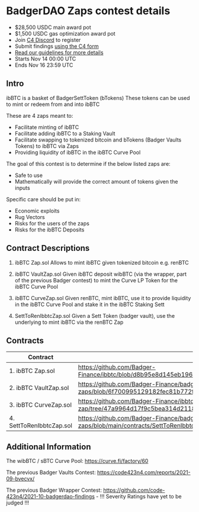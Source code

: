 




# BadgerDAO Zaps contest details
- $28,500 USDC main award pot
- $1,500 USDC gas optimization award pot
- Join [C4 Discord](https://discord.gg/code4rena) to register
- Submit findings [using the C4 form](https://code423n4.com/2021-11-badgerzaps-contest/submit)
- [Read our guidelines for more details](https://docs.code4rena.com/roles/wardens)
- Starts Nov 14 00:00 UTC
- Ends Nov 16 23:59 UTC

## Intro

ibBTC is a basket of BadgerSettToken (bTokens)
These tokens can be used to mint or redeem from and into ibBTC

These are 4 zaps meant to:
- Facilitate minting of ibBTC
- Facilitate adding ibBTC to a Staking Vault
- Facilitate swapping to tokenized bitcoin and bTokens (Badger Vaults Tokens) to ibBTC via Zaps
- Providing liquidity of ibBTC in the ibBTC Curve Pool

The goal of this contest is to determine if the below listed zaps are:
- Safe to use
- Mathematically will provide the correct amount of tokens given the inputs

Specific care should be put in:
- Economic exploits
- Rug Vectors
- Risks for the users of the zaps
- Risks for the ibBTC Deposits

## Contract Descriptions
1. ibBTC Zap.sol
Allows to mint ibBTC given tokenized bitcoin e.g. renBTC

2. ibBTC VaultZap.sol
Given ibBTC deposit wibBTC (via the wrapper, part of the previous Badger contest) to mint the Curve LP Token for the ibBTC Curve Pool

3. ibBTC CurveZap.sol
Given renBTC, mint ibBTC, use it to provide liquidity in the ibBTC Curve Pool and stake it in the ibBTC Staking Sett

4. SettToRenIbbtcZap.sol
Given a Sett Token (badger vault), use the underlying to mint ibBTC via the renBTC Zap

## Contracts
| Contract              | Link                                                                                                                                  |
|-----------------------|---------------------------------------------------------------------------------------------------------------------------------------|
| 1. ibBTC Zap.sol         | https://github.com/Badger-Finance/ibbtc/blob/d8b95e8d145eb196ba20033267a9ba43a17be02c/contracts/Zap.sol                               |
| 2. ibBTC VaultZap.sol    | https://github.com/Badger-Finance/badger-ibbtc-utility-zaps/blob/6f700995129182fec81b772f97abab9977b46026/contracts/IbbtcVaultZap.sol |
| 3. ibBTC CurveZap.sol    | https://github.com/Badger-Finance/ibbtc-curve-zap/tree/47a9964d17f9c5bea314d21186773aef99012153                                       |
| 4. SettToRenIbbtcZap.sol | https://github.com/Badger-Finance/badger-ibbtc-utility-zaps/blob/main/contracts/SettToRenIbbtcZap.sol                                 |


## Additional Information

The wibBTC / sBTC Curve Pool: https://curve.fi/factory/60

The previous Badger Vaults Contest:
https://code423n4.com/reports/2021-09-bvecvx/

The previous Badger Wrapper Contest:
https://github.com/code-423n4/2021-10-badgerdao-findings - !!! Severity Ratings have yet to be judged !!!
